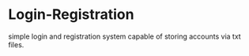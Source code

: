 # Login-Registration
simple login and registration system capable of storing accounts via txt files.
